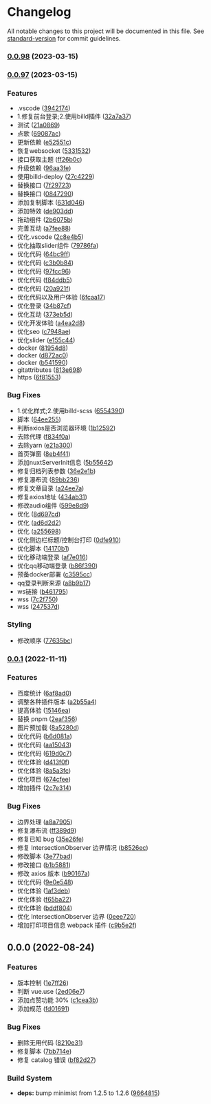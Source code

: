 # Changelog

All notable changes to this project will be documented in this file. See [standard-version](https://github.com/conventional-changelog/standard-version) for commit guidelines.

### [0.0.98](https://github.com/galaxy-s10/nuxt-blog-client/compare/v0.0.97...v0.0.98) (2023-03-15)

### [0.0.97](https://github.com/galaxy-s10/nuxt-blog-client/compare/v0.0.1...v0.0.97) (2023-03-15)


### Features

* .vscode ([3942174](https://github.com/galaxy-s10/nuxt-blog-client/commit/3942174ec74e5e2a305790a11bdc6153bb170f0f))
* 1.修复前台登录;2.使用billd插件 ([32a7a37](https://github.com/galaxy-s10/nuxt-blog-client/commit/32a7a3771313d858d33d9bdcc54693c1d1a6bd84))
* 测试 ([21a0869](https://github.com/galaxy-s10/nuxt-blog-client/commit/21a0869cfee972124a5ab9bbcc2a777291458444))
* 点歌 ([69087ac](https://github.com/galaxy-s10/nuxt-blog-client/commit/69087ac70a7ef17a312ec1d1520a0246a72e8fbe))
* 更新依赖 ([e52551c](https://github.com/galaxy-s10/nuxt-blog-client/commit/e52551cec3b6b04772bb1ab25a96413c90b3123f))
* 恢复websocket ([5331532](https://github.com/galaxy-s10/nuxt-blog-client/commit/53315324214c5b2a9b6f3ae392babe5812af6c4f))
* 接口获取主题 ([ff26b0c](https://github.com/galaxy-s10/nuxt-blog-client/commit/ff26b0c3e4d9301d6de174572ca87e5941d23b7e))
* 升级依赖 ([96aa3fe](https://github.com/galaxy-s10/nuxt-blog-client/commit/96aa3fe3ab23a27ad1553a964502ccaae1201473))
* 使用billd-deploy ([27c4229](https://github.com/galaxy-s10/nuxt-blog-client/commit/27c4229d19e0a6a6b785df6face5191d505fb294))
* 替换接口 ([7f29723](https://github.com/galaxy-s10/nuxt-blog-client/commit/7f29723c5dcc97efc5ba9c99d4bb4cad9dbefd3f))
* 替换接口 ([0847290](https://github.com/galaxy-s10/nuxt-blog-client/commit/0847290e0c394ff917acd7aa0fe7fe6cc6e78e22))
* 添加复制脚本 ([631d046](https://github.com/galaxy-s10/nuxt-blog-client/commit/631d046a5aa2c4dceecd964a0d7fddba61ea5509))
* 添加特效 ([de903dd](https://github.com/galaxy-s10/nuxt-blog-client/commit/de903ddd1433d20509f1499354fdf9f4e039ee7a))
* 拖动组件 ([2b6075b](https://github.com/galaxy-s10/nuxt-blog-client/commit/2b6075b36cc028f774b58a23e29b75b9b47bd2f0))
* 完善互动 ([a7fee88](https://github.com/galaxy-s10/nuxt-blog-client/commit/a7fee88524444822399210fce78fba44da520766))
* 优化.vscode ([2c8e4b5](https://github.com/galaxy-s10/nuxt-blog-client/commit/2c8e4b5fef2a8126739f3698e23e3e1ed148099c))
* 优化抽取slider组件 ([79786fa](https://github.com/galaxy-s10/nuxt-blog-client/commit/79786fa228a6b877c3b90f690b2ca85a14c7eb5f))
* 优化代码 ([64bc9ff](https://github.com/galaxy-s10/nuxt-blog-client/commit/64bc9ff036b7b0f3b7d54774244f2fb1c4305e20))
* 优化代码 ([c3b0b84](https://github.com/galaxy-s10/nuxt-blog-client/commit/c3b0b84342febdfcf42d4a5a904fdbb3ba071c51))
* 优化代码 ([97fcc96](https://github.com/galaxy-s10/nuxt-blog-client/commit/97fcc9677430322bbe5f2517ee13c364fdfc6c7f))
* 优化代码 ([f84ddb5](https://github.com/galaxy-s10/nuxt-blog-client/commit/f84ddb5f4c81993b62ce9238d100069cdf6e99dd))
* 优化代码 ([20a921f](https://github.com/galaxy-s10/nuxt-blog-client/commit/20a921ffec018627902c347ab693bc751afc46ef))
* 优化代码以及用户体验 ([6fcaa17](https://github.com/galaxy-s10/nuxt-blog-client/commit/6fcaa1765540a4208f023f267e5ba1381ffda1c6))
* 优化登录 ([34b87cf](https://github.com/galaxy-s10/nuxt-blog-client/commit/34b87cf7e21fef04eaeaba60e44ae740eb9d2a77))
* 优化互动 ([373eb5d](https://github.com/galaxy-s10/nuxt-blog-client/commit/373eb5d9f0e96296017783c1f926e33fefb334e7))
* 优化开发体验 ([a4ea2d8](https://github.com/galaxy-s10/nuxt-blog-client/commit/a4ea2d898ca2695058e792dccea648351731f230))
* 优化seo ([c7948ae](https://github.com/galaxy-s10/nuxt-blog-client/commit/c7948aec81d5726894f77afc953aecb8acaaa668))
* 优化slider ([e155c44](https://github.com/galaxy-s10/nuxt-blog-client/commit/e155c4453639a8dd38bb5e8e1f093852095e1c0f))
* docker ([81954d8](https://github.com/galaxy-s10/nuxt-blog-client/commit/81954d8f40bbca53a0807a4ce42a1b4d93cd354c))
* docker ([d872ac0](https://github.com/galaxy-s10/nuxt-blog-client/commit/d872ac0d0e4e7ea3a54d1dc9963291a4977d1984))
* docker ([b541590](https://github.com/galaxy-s10/nuxt-blog-client/commit/b541590eb323d5f319c403c8f47b08ac5951bdfb))
* gitattributes ([813e698](https://github.com/galaxy-s10/nuxt-blog-client/commit/813e69897a96972f3b035e27a8244d82f89b3b30))
* https ([6f81553](https://github.com/galaxy-s10/nuxt-blog-client/commit/6f81553cfb650414cb5fb0c423c1b6567ef73706))


### Bug Fixes

* 1.优化样式;2.使用billd-scss ([6554390](https://github.com/galaxy-s10/nuxt-blog-client/commit/6554390230e6aead1bb8479073c5858a8f47f7ba))
* 脚本 ([64ee255](https://github.com/galaxy-s10/nuxt-blog-client/commit/64ee25566323ad8375bfa952cc35a398697825f6))
* 判断axios是否浏览器环境 ([1b12592](https://github.com/galaxy-s10/nuxt-blog-client/commit/1b125922b70cb479925b948d622a7345a3416bf9))
* 去除代理 ([f834f0a](https://github.com/galaxy-s10/nuxt-blog-client/commit/f834f0a1369a0236b207c29262dc8240d62f2c8b))
* 去除yarn ([e21a300](https://github.com/galaxy-s10/nuxt-blog-client/commit/e21a300237d9bdb9d590ef6eb729612502aed327))
* 首页弹窗 ([8eb4f41](https://github.com/galaxy-s10/nuxt-blog-client/commit/8eb4f41e42e0c0772b4250bc7cf0306118db09e2))
* 添加nuxtServerInit信息 ([5b55642](https://github.com/galaxy-s10/nuxt-blog-client/commit/5b556425a162ef3ef8e1637a919e28a99bac3062))
* 修复归档列表参数 ([36e2e1b](https://github.com/galaxy-s10/nuxt-blog-client/commit/36e2e1bfaaaf6bcff6040bc5df4ed26401cbfc8b))
* 修复瀑布流 ([89bb236](https://github.com/galaxy-s10/nuxt-blog-client/commit/89bb2365a1504f4067f1c3d762ef3bca066cb108))
* 修复文章目录 ([a24ee7a](https://github.com/galaxy-s10/nuxt-blog-client/commit/a24ee7a4f1e0a339a8ceabe044c26373b1d7fb9f))
* 修复axios地址 ([434ab31](https://github.com/galaxy-s10/nuxt-blog-client/commit/434ab31e55180b96380971e324204e708699aa97))
* 修改audio组件 ([599e8d9](https://github.com/galaxy-s10/nuxt-blog-client/commit/599e8d9fb732a08eb07ac00beeeb2bd802a6398d))
* 优化 ([8d697cd](https://github.com/galaxy-s10/nuxt-blog-client/commit/8d697cd76610c4bfdd74a5a1a671fbb470c13206))
* 优化 ([ad6d2d2](https://github.com/galaxy-s10/nuxt-blog-client/commit/ad6d2d27ac1b4f3284e45393a897a6e62fde26fe))
* 优化 ([a255698](https://github.com/galaxy-s10/nuxt-blog-client/commit/a255698673ee26c673edb6adc3c81f2d503a4c5f))
* 优化侧边栏标题/控制台打印 ([0dfe910](https://github.com/galaxy-s10/nuxt-blog-client/commit/0dfe9101b204678f703969e44fc3a63875ae627b))
* 优化脚本 ([14170b1](https://github.com/galaxy-s10/nuxt-blog-client/commit/14170b199d850643e6ff97821bbbe2169d809f0b))
* 优化移动端登录 ([af7e016](https://github.com/galaxy-s10/nuxt-blog-client/commit/af7e0168356f4fefdb4c79167d528fc33c623c8a))
* 优化qq移动端登录 ([b86f390](https://github.com/galaxy-s10/nuxt-blog-client/commit/b86f39042279ac5940a9f067a49451eaf944bb3b))
* 预备docker部署 ([c3595cc](https://github.com/galaxy-s10/nuxt-blog-client/commit/c3595cc6a22a36494179b9495c66fefc5da6b5b4))
* qq登录判断来源 ([a8b9b17](https://github.com/galaxy-s10/nuxt-blog-client/commit/a8b9b17ac6627b27a5c060ef37568bc81ec0f0b4))
* ws链接 ([b461795](https://github.com/galaxy-s10/nuxt-blog-client/commit/b461795eea88b9ff125ed2e1178db60427a93b5e))
* wss ([7c2f750](https://github.com/galaxy-s10/nuxt-blog-client/commit/7c2f750e0de575c98d9cfb75c6841b9a8b63dc32))
* wss ([247537d](https://github.com/galaxy-s10/nuxt-blog-client/commit/247537df39bfefb147f0d373b307ea976462c5d6))


### Styling

* 修改顺序 ([77635bc](https://github.com/galaxy-s10/nuxt-blog-client/commit/77635bc1c2bbd855030c3cad6448b2450f77d356))

### [0.0.1](https://github.com/galaxy-s10/nuxt-blog-client/compare/v0.0.0...v0.0.1) (2022-11-11)

### Features

- 百度统计 ([6af8ad0](https://github.com/galaxy-s10/nuxt-blog-client/commit/6af8ad068c8fbe82b1d92b18bbad5a7289ca8101))
- 调整各种插件版本 ([a2b55a4](https://github.com/galaxy-s10/nuxt-blog-client/commit/a2b55a429db41894b5d210ea402c5bc949f4188a))
- 提高体验 ([15146ea](https://github.com/galaxy-s10/nuxt-blog-client/commit/15146eafc6754db6529a3c648780e191aefaca5a))
- 替换 pnpm ([2eaf356](https://github.com/galaxy-s10/nuxt-blog-client/commit/2eaf3560bff4108ddf5d71eadf5693abf703a480))
- 图片预加载 ([8a5280d](https://github.com/galaxy-s10/nuxt-blog-client/commit/8a5280da6fc89529edc4dafd95bac11515c7fae2))
- 优化代码 ([b6d081a](https://github.com/galaxy-s10/nuxt-blog-client/commit/b6d081a20b8296441bbb3bcdf73152efc38941bf))
- 优化代码 ([aa15043](https://github.com/galaxy-s10/nuxt-blog-client/commit/aa150439f37ced1d436e60ea8c2d841cdfa2b531))
- 优化代码 ([619d0c7](https://github.com/galaxy-s10/nuxt-blog-client/commit/619d0c7926ff04edca83c0c10977db94d87927b9))
- 优化体验 ([d413f0f](https://github.com/galaxy-s10/nuxt-blog-client/commit/d413f0f0fd169015f854cc3c339ab14255d1967e))
- 优化体验 ([8a5a3fc](https://github.com/galaxy-s10/nuxt-blog-client/commit/8a5a3fc8937d498af013375f5cfb352bc61b63ec))
- 优化项目 ([674cfee](https://github.com/galaxy-s10/nuxt-blog-client/commit/674cfeee4220806123d96011a00bb04e757250a5))
- 增加插件 ([2c7e314](https://github.com/galaxy-s10/nuxt-blog-client/commit/2c7e314dbbc1399f8f7027816e5e0b1c26fc7abd))

### Bug Fixes

- 边界处理 ([a8a7905](https://github.com/galaxy-s10/nuxt-blog-client/commit/a8a7905391874e180a7884541d73ae6943d413a9))
- 修复瀑布流 ([ff389d9](https://github.com/galaxy-s10/nuxt-blog-client/commit/ff389d9ec3df9073f19a3579015e1cd625b05370))
- 修复已知 bug ([35e26fe](https://github.com/galaxy-s10/nuxt-blog-client/commit/35e26feb00e9d80ba9f064378569c11d2fffce6f))
- 修复 IntersectionObserver 边界情况 ([b8526ec](https://github.com/galaxy-s10/nuxt-blog-client/commit/b8526ec8c305a27b0c9cfd621e089da5894ff239))
- 修改脚本 ([3e77bad](https://github.com/galaxy-s10/nuxt-blog-client/commit/3e77bad1fbd3b32d82eaff674bc555aee2790ef9))
- 修改接口 ([b1b5881](https://github.com/galaxy-s10/nuxt-blog-client/commit/b1b5881696f949ea832bb1f9d6539265cba1a4b0))
- 修改 axios 版本 ([b90167a](https://github.com/galaxy-s10/nuxt-blog-client/commit/b90167a9db3760825bb58ad5dc22670664e9d017))
- 优化代码 ([9e0e548](https://github.com/galaxy-s10/nuxt-blog-client/commit/9e0e5484626965dcdcb68e7a57e1c276b04a59b5))
- 优化体验 ([1af3deb](https://github.com/galaxy-s10/nuxt-blog-client/commit/1af3deb5ca60c9f96af0b2ae71d95373e02a1d60))
- 优化体验 ([f65ba22](https://github.com/galaxy-s10/nuxt-blog-client/commit/f65ba22e09ee9e13ac1b49a48b132f43edb00276))
- 优化体验 ([bddf804](https://github.com/galaxy-s10/nuxt-blog-client/commit/bddf804b4c28a428030dabe65062e5b9ddefca23))
- 优化 IntersectionObserver 边界 ([0eee720](https://github.com/galaxy-s10/nuxt-blog-client/commit/0eee720cc26db7b7e0ff63624bba43ddf2162903))
- 增加打印项目信息 webpack 插件 ([c9b5e2f](https://github.com/galaxy-s10/nuxt-blog-client/commit/c9b5e2fda988cd5d03ff4195ad488a234cb6a607))

## 0.0.0 (2022-08-24)

### Features

- 版本控制 ([1e7ff26](https://github.com/galaxy-s10/nuxt-blog-client/commit/1e7ff26991d57bff61784785b3e17efa67479544))
- 判断 vue.use ([2ed06e7](https://github.com/galaxy-s10/nuxt-blog-client/commit/2ed06e7915f584cd61ed94db17d1cca847ffd05b))
- 添加点赞功能 30% ([c1cea3b](https://github.com/galaxy-s10/nuxt-blog-client/commit/c1cea3bc194b78b83dd68b9393c47c2ee9034cbf))
- 添加规范 ([fd01691](https://github.com/galaxy-s10/nuxt-blog-client/commit/fd01691fd88c868070e4328f26e54fdba48cb970))

### Bug Fixes

- 删除无用代码 ([8210e31](https://github.com/galaxy-s10/nuxt-blog-client/commit/8210e31b634ff12c823d66d761a7e47b781d46dd))
- 修复脚本 ([7bb714e](https://github.com/galaxy-s10/nuxt-blog-client/commit/7bb714e1abe9d2fd15b63d7a652a34230ecfdaa9))
- 修复 catalog 错误 ([bf82d27](https://github.com/galaxy-s10/nuxt-blog-client/commit/bf82d271ccc42fab918131a57632bd6c4ae3cc9b))

### Build System

- **deps:** bump minimist from 1.2.5 to 1.2.6 ([9664815](https://github.com/galaxy-s10/nuxt-blog-client/commit/9664815595c4154ab9faa3c3c91befee01649284))
